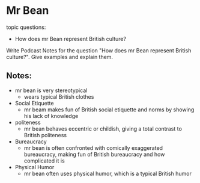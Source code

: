 # Mr Bean

topic questions:

- How does mr Bean represent British culture?

Write Podcast Notes for the question "How does mr Bean represent British culture?". Give examples and explain them.

## Notes:

- mr bean is very stereotypical
    - wears typical British clothes
- Social Etiquette
    - mr beam makes fun of British social etiquette and norms by showing his lack of knowledge
- politeness
    - mr bean behaves eccentric or childish, giving a total contrast to British politeness
- Bureaucracy
    - mr bean is often confronted with comically exaggerated bureaucracy, making fun of British bureaucracy and how complicated it is
- Physical Humor
    - mr bean often uses physical humor, which is a typical British humor

